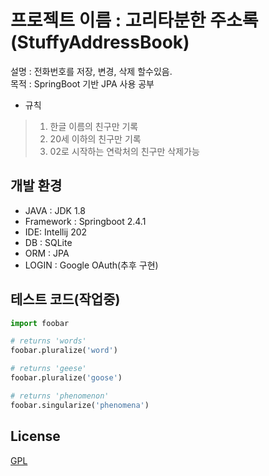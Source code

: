 # 프로젝트 이름 : 고리타분한 주소록(StuffyAddressBook)

설명 : 전화번호를 저장, 변경, 삭제 할수있음. 
<br>
목적 : SpringBoot 기반 JPA 사용 공부

* 규칙
> 1. 한글 이름의 친구만 기록
> 2. 20세 이하의 친구만 기록
> 3. 02로 시작하는 연락처의 친구만 삭제가능


## 개발 환경

- JAVA : JDK 1.8
- Framework : Springboot 2.4.1
- IDE: Intellij 202
- DB : SQLite
- ORM : JPA
- LOGIN : Google OAuth(추후 구현)

## 테스트 코드(작업중)

```python
import foobar

# returns 'words'
foobar.pluralize('word')

# returns 'geese'
foobar.pluralize('goose')

# returns 'phenomenon'
foobar.singularize('phenomena')
```

## License
[GPL](https://choosealicense.com/licenses/gpl-3.0/)
